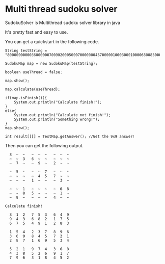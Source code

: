 # Multi thread sudoku solver

SudokuSolver is Multithread sudoku solver library in java

It's pretty fast and easy to use.

You can get a quickstart in the following code.

	String testString = "800000000003600000070090200050007000000045700000100030001000068008500010090000400";
	
	SudokuMap map = new SudokuMap(testString);
		
	boolean useThread = false;
			
	map.show();
			
	map.calculate(useThread);
			
	if(map.isFinish()){
		System.out.println("Calculate finish!");
	}
	else{
		System.out.println("Calculate not finish!");
		System.out.println("Something wrong!");
	}
	map.show();
	
	int result[][] = TestMap.getAnswer(); //Get the 9x9 answer!

Then you can get the following output.

	  8  ~  ~   ~  ~  ~   ~  ~  ~  
	  ~  ~  3   6  ~  ~   ~  ~  ~  
	  ~  7  ~   ~  9  ~   2  ~  ~  
	
	  ~  5  ~   ~  ~  7   ~  ~  ~  
	  ~  ~  ~   ~  4  5   7  ~  ~  
	  ~  ~  ~   1  ~  ~   ~  3  ~  
	
	  ~  ~  1   ~  ~  ~   ~  6  8  
	  ~  ~  8   5  ~  ~   ~  1  ~  
	  ~  9  ~   ~  ~  ~   4  ~  ~  
	
	Calculate finish!
	
	  8  1  2   7  5  3   6  4  9  
	  9  4  3   6  8  2   1  7  5  
	  6  7  5   4  9  1   2  8  3  
	
	  1  5  4   2  3  7   8  9  6  
	  3  6  9   8  4  5   7  2  1  
	  2  8  7   1  6  9   5  3  4  
	
	  5  2  1   9  7  4   3  6  8  
	  4  3  8   5  2  6   9  1  7  
	  7  9  6   3  1  8   4  5  2  
